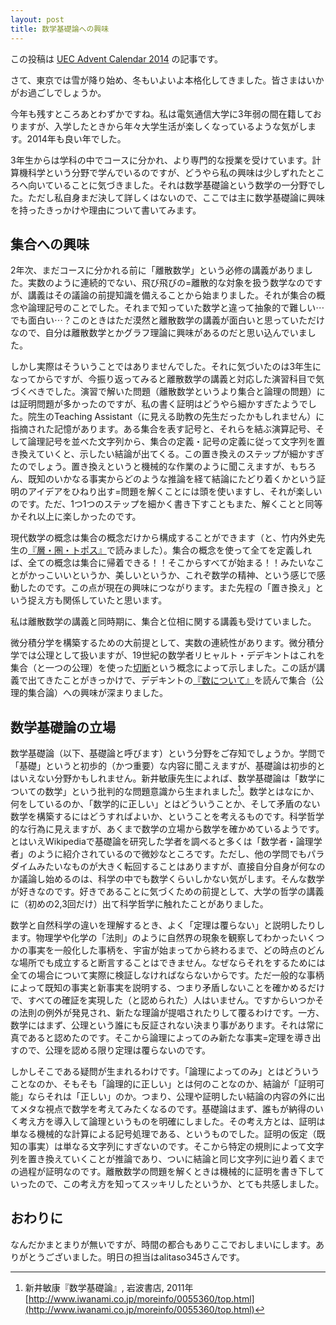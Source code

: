 ```yaml
---
layout: post
title: 数学基礎論への興味
---
```


この投稿は [UEC Advent Calendar 2014](http://www.adventar.org/calendars/335) の記事です。

さて、東京では雪が降り始め、冬もいよいよ本格化してきました。皆さまはいかがお過ごしでしょうか。

今年も残すところあとわずかですね。私は電気通信大学に3年弱の間在籍しておりますが、入学したときから年々大学生活が楽しくなっているような気がします。2014年も良い年でした。

3年生からは学科の中でコースに分かれ、より専門的な授業を受けています。計算機科学という分野で学んでいるのですが、どうやら私の興味は少しずれたところへ向いていることに気づきました。それは数学基礎論という数学の一分野でした。ただし私自身まだ決して詳しくはないので、ここでは主に数学基礎論に興味を持ったきっかけや理由について書いてみます。

## 集合への興味
2年次、まだコースに分かれる前に「離散数学」という必修の講義がありました。実数のように連続的でない、飛び飛びの=離散的な対象を扱う数学なのですが、講義はその議論の前提知識を備えることから始まりました。それが集合の概念や論理記号のことでした。それまで知っていた数学と違って抽象的で難しい$\cdots$でも面白い$\cdots$？このときはただ漠然と離散数学の講義が面白いと思っていただけなので、自分は離散数学とかグラフ理論に興味があるのだと思い込んでいました。

しかし実際はそういうことではありませんでした。それに気づいたのは3年生になってからですが、今振り返ってみると離散数学の講義と対応した演習科目で気づくべきでした。演習で解いた問題（離散数学というより集合と論理の問題）には証明問題が多かったのですが、私の書く証明はどうやら細かすぎたようでした。院生のTeaching Assistant（に見える助教の先生だったかもしれません）に指摘された記憶があります。ある集合を表す記号と、それらを結ぶ演算記号、そして論理記号を並べた文字列から、集合の定義・記号の定義に従って文字列を置き換えていくと、示したい結論が出てくる。この置き換えのステップが細かすぎたのでしょう。置き換えというと機械的な作業のように聞こえますが、もちろん、既知のいかなる事実からどのような推論を経て結論にたどり着くかという証明のアイデアをひねり出す=問題を解くことには頭を使いますし、それが楽しいのです。ただ、1つ1つのステップを細かく書き下すこともまた、解くことと同等かそれ以上に楽しかったのです。

現代数学の概念は集合の概念だけから構成することができます（と、竹内外史先生の[『層・圏・トポス』](http://www.nippyo.co.jp/book/4133.html)で読みました）。集合の概念を使って全てを定義しれば、全ての概念は集合に帰着できる！！そこからすべてが始まる！！みたいなことがかっこいいというか、美しいというか、これぞ数学の精神、という感じで感動したのです。この点が現在の興味につながります。また先程の「置き換え」という捉え方も関係していたと思います。

私は離散数学の講義と同時期に、集合と位相に関する講義も受けていました。

微分積分学を構築するための大前提として、実数の連続性があります。微分積分学では公理として扱いますが、19世紀の数学者リヒャルト・デデキントはこれを集合（と一つの公理）を使った[切断](http://ja.wikipedia.org/wiki/%E3%83%87%E3%83%87%E3%82%AD%E3%83%B3%E3%83%88%E5%88%87%E6%96%AD)という概念によって示しました。この話が講義で出てきたことがきっかけで、デデキントの[『数について』](http://www.iwanami.co.jp/.BOOKS/33/8/3392410.html)を読んで集合（公理的集合論）への興味が深まりました。

## 数学基礎論の立場
数学基礎論（以下、基礎論と呼びます）という分野をご存知でしょうか。学問で「基礎」というと初歩的（かつ重要）な内容に聞こえますが、基礎論は初歩的とはいえない分野かもしれません。新井敏康先生によれば、数学基礎論は「数学についての数学」という批判的な問題意識から生まれました[^1]。数学とはなにか、何をしているのか、「数学的に正しい」とはどういうことか、そして矛盾のない数学を構築するにはどうすればよいか、ということを考えるものです。科学哲学的な行為に見えますが、あくまで数学の立場から数学を確かめているようです。とはいえWikipediaで基礎論を研究した学者を調べると多くは「数学者・論理学者」のように紹介されているので微妙なところです。ただし、他の学問でもパラダイムみたいなものが大きく転回することはありますが、直接自分自身が何なのか議論し始めるのは、科学の中でも数学くらいしかない気がします。そんな数学が好きなのです。好きであることに気づくための前提として、大学の哲学の講義に（初めの2,3回だけ）出て科学哲学に触れたことがありました。

数学と自然科学の違いを理解するとき、よく「定理は覆らない」と説明したりします。物理学や化学の「法則」のように自然界の現象を観察してわかったいくつかの事実を一般化した事柄を、宇宙が始まってから終わるまで、どの時点のどんな場所でも成立すると断言することはできません。なぜならそれをするためには全ての場合について実際に検証しなければならないからです。ただ一般的な事柄によって既知の事実と新事実を説明する、つまり矛盾しないことを確かめるだけで、すべての確証を実現した（と認められた）人はいません。ですからいつかその法則の例外が発見され、新たな理論が提唱されたりして覆るわけです。一方、数学にはまず、公理という誰にも反証されない決まり事があります。それは常に真であると認めたのです。そこから論理によってのみ新たな事実=定理を導き出すので、公理を認める限り定理は覆らないのです。

しかしそこである疑問が生まれるわけです。「論理によってのみ」とはどういうことなのか、そもそも「論理的に正しい」とは何のことなのか、結論が「証明可能」ならそれは「正しい」のか。つまり、公理や証明したい結論の内容の外に出てメタな視点で数学を考えてみたくなるのです。基礎論はまず、誰もが納得のいく考え方を導入して論理というものを明確にしました。その考え方とは、証明は単なる機械的な計算による記号処理である、というものでした。証明の仮定（既知の事実）は単なる文字列にすぎないのです。そこから特定の規則によって文字列を置き換えていくことが推論であり、ついに結論と同じ文字列に辿り着くまでの過程が証明なのです。離散数学の問題を解くときは機械的に証明を書き下していったので、この考え方を知ってスッキリしたというか、とても共感しました。

## おわりに
なんだかまとまりが無いですが、時間の都合もありここでおしまいにします。ありがとうございました。明日の担当はalitaso345さんです。

[^1]: 新井敏康『数学基礎論』, 岩波書店, 2011年 [http://www.iwanami.co.jp/moreinfo/0055360/top.html](http://www.iwanami.co.jp/moreinfo/0055360/top.html)
